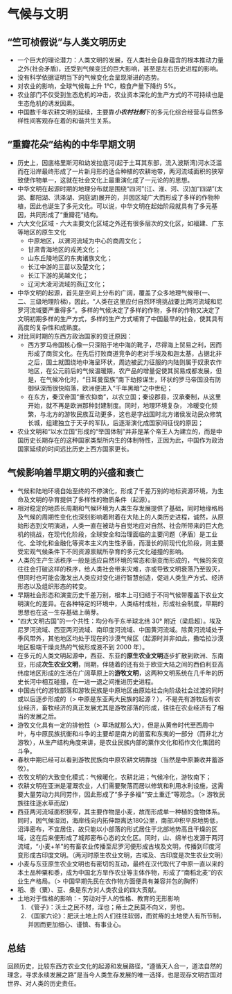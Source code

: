 # 气候与文明

## “竺可桢假说”与人类文明历史
* 一个巨大的理论潜力：人类文明的发展，在人类社会自身蕴含的根本推动力量之外(社会矛盾)，还受到气候变迁的巨大影响，甚至是左右历史进程的影响。
* 没有科学依据证明当下的气候变化会呈现渐进的态势。
* 对农业的影响，全球气候每上升 1°C，粮食产量下降约 5%。
* 农业部门不仅受到生态危机的冲击，农业资本深化的生产方式的不可持续也是生态危机的诱发因素。
* 中国数千年农耕文明的延续，主要靠***小农村社制***下的多元化综合经营与自然多样性间客观存在着的和谐共生关系。

## “重瓣花朵”结构的中华早期文明
* 历史上，因底格里斯河和幼发拉底河(起于土耳其东部，流入波斯湾)河水泛滥而在沿岸最终形成了一片新月形的适合种植的农耕地带，两河流域面积的狭窄致使作物单一，这就在社会文化上最重演化成了一元论的的思想。
* 中华文明在起源时期的地理分布就是围绕“四河”(江、淮、河、汉)加“四湖”(太湖、鄱阳湖、洪泽湖、洞庭湖)展开的，并因区域广大而形成了多样的作物种植，因此也诞生了多元文化。可以说，中华文明在起始阶段就具有了多元基因，共同形成了“重瓣花”结构。
* 六大文化区域 - 六大主要文化区域之外还有很多层次的文化区，如福建、广东等地区的原生文化
    * 中原地区，以渭河流域为中心的商周文化；
    * 甘肃青海地区的戎羌文化；
    * 山东丘陵地区的东夷诸族文化；
    * 长江中游的三苗以及楚文化；
    * 长江下游的吴越文化；
    * 辽河大凌河流域的燕辽文化；
* 中华文明的起源，首先是空间上分布的广阔，覆盖了众多地理气候带(一、二、三级地理阶梯)，因此，“人类在这里应付自然环境挑战要比两河流域和尼罗河流域要严重得多”。多样的气候决定了多样的作物，多样的作物又决定了文明初期多样的生产方式，多样的生产方式哺育了中国最早的社会，使其具有高度的复杂性和成熟度。
* 对比同时期的东西方政治国家的变迁原因：
    * 西方罗马帝国核心像一只深陷于地中海的靴子，尽得海上贸易之利，因而形成了商贸文化。在先后打败商道竞争的老对手埃及和迦太基，占据北非之后，国土就围绕地中海呈环状，周边被武力征服的内陆则属于奴隶农作地区，在公元前后的气候温暖期，农产品的增量促使其贸易成都发展，但是，在气候冷化时，“日耳曼蛮族”南下劫掠谋生，环状的罗马帝国没有防御纵深而很快陷落，欧洲便进入“千年黑暗”之中世纪；
    * 在东方，秦汉帝国“重农抑商”，以农立国；秦设郡县，汉承秦制，从这里开始，就不再是欧洲那种封建制度。同时，地理环境复杂， 冷暖变化频繁，与北方的游牧民族互动更多，这也是字战国时北方诸侯发动民众修筑长城，组建独立于天子的军队，后逐渐演化成国家间征伐的原因；
* 农业文明和“以水立国”形成的“举国体制”并非是某个帝王人为建立的，而是中国历史长期存在的这种国家类型所内生的体制特性，正因为此，中国作为政治国家延续的时间远比历史上西方国家更长。

## 气候影响着早期文明的兴盛和衰亡
* 气候和陆地环境自始至终的不停演化，形成了千差万别的地标资源环境，为生命及文明的孕育提供了多样性的物质条件（起源）。
* 相对稳定的地质长周期和气候环境为人类生存发展提供了基础，同时地缘格局及气候的周期性变化也深刻影响着附着在大陆上的人类历史进程，诚然，从原始形态到文明演进，人类一直在被动与自觉地应对自然、社会所带来的巨大危机的挑战，在现代化阶段，全球安全和治理面临的主要问题（矛盾）是工业化、全球化和金融化等资本主义内生性矛盾，而漫长的前现代化阶段，则主要受宏观气候条件下不同资源禀赋所孕育的多元文化碰撞的影响。
* 人类的生产生活秩序一般是适应自然环境的常态和渐变而形成的，气候的突变往往会打破这样的秩序，给人类社会带来灾难，亦或导致文明衰落乃至毁灭，但同时也可能会激发出人类应对变化进行智慧创造，促进人类生产方式、经济形态以及组织形态的转变。
* 早期社会形态和演变历史千差万别，根本上可归结于不同气候带覆盖下农业文明演化的差异。在各种特定的环境中，人类结村成社，形成社会制度，早期的思想也在这一生存基础上萌芽。
* “四大文明古国”的一个共性：均分布于东半球北纬 30° 附近（梁启超）。埃及尼罗河流域、西亚两河流域、南印度河流域、中国黄河流域。除黄河流域处于季风带外，其他地区均处于现在的沙漠气候区（起源时并非如此，撒哈拉沙漠地区极端干燥炎热的气候形成液不到 2000 年）。
* 在多元的人类文明起源中，西亚、东亚的**原生农业文明**逐步扩散到欧洲、东南亚，形成**次生农业文明**，同期，伴随着的还有处于欧亚大陆之间的西伯利亚高纬度地区形成的生活在广阔草原上的**游牧文明**，这两种文明系统在几千年的历史长河中相互碰撞，在一进一退之间推进历史进程。
* 中国古代的游牧部落和游牧民族是中原地区由原始社会向阶级社会过渡的同时或以后逐步形成的（> 中原是东亚两大民族的起源？），不是先有游牧后有农业经济，畜牧经济的真正发展尤其是游牧部落的形成，往往在农业经济有了相当的发展之后。
* 游牧文化具有一定的排他性（> 草场就那么大），但是从黄帝时代至西周中叶，与中原民族抗衡和斗争的主要却是南方的苗蛮和东夷的一部分（而非北方游牧），从生产结构角度来讲，是农业民族内部的粟作文化和稻作文化集团的斗争。
* 春秋中期已经可以看到游牧民族向中原农耕文明靠拢（当然是中原兼收并蓄游牧）。
* 农牧文明的大致变化模式：气候暖化，农耕北进；气候冷化，游牧南下；
* 农耕文明在亚洲是灌溉农业，人们需要聚落而居以修筑和利用水利设施，这需要大量劳动力共同劳作，因此形成了“多子多福”“安土重迁”等观念。（> 游牧民族往往逐水草而居）
* 西亚两河流域面积狭窄，其主要作物是小麦，故而形成单一种植的食物体系。同时，因气候湿润，海岸线向内拓伸距离达180公里，南部冲积平原地势低，沼泽密布，不宜居住，故只能以小部落的形式居住于北部地势高且干燥的区域，这在后来便形成了城邦密布心态的文化区。同时，山、绵羊也发源于两河流域，“小麦+羊”的有畜农业传播至尼罗河便形成古埃及文明，传播到印度河变形成古印度文明。（两河时原生农业文明，古埃及、古印度是次生农业文明）
* 小麦与东亚原生农业文明也有密切的互动，最终在汉代取代了中原一直以来的本土品种粟和黍，成为中国北方旱作农业等主体作物，形成了“南稻北麦”的农业生产格局。（> 中国早期先民在农作物方面便具有兼容并包的胸怀）
* 稻、黍（粟）、豆、桑是东方对人类农业的四大贡献。
* 土地对于性格的影响：- 劳动对于人的性格、教育的无形影响
    1. 《管子》：沃土之民不材，淫也；瘠土之民莫不向义，劳也。
    2. 《国家六论》：肥沃土地上的人们往往软弱，而贫瘠的土地使人有所节制，并因而更加细心、谨慎、有事业心。

## 总结
回顾历史，比较东西方农业文化的起源和发展路径，“遵循天人合一，道法自然的理念，寻求永续发展之路”是当今人类生存发展的唯一选择，也是现存文明古国对世界、对人类的历史责任。
